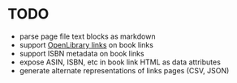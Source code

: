 # TODO

- parse page file text blocks as markdown
- support [OpenLibrary links](https://openlibrary.org/dev/docs/api/books) on book links
- support ISBN metadata on book links
- expose ASIN, ISBN, etc in book link HTML as data attributes
- generate alternate representations of links pages (CSV, JSON)
